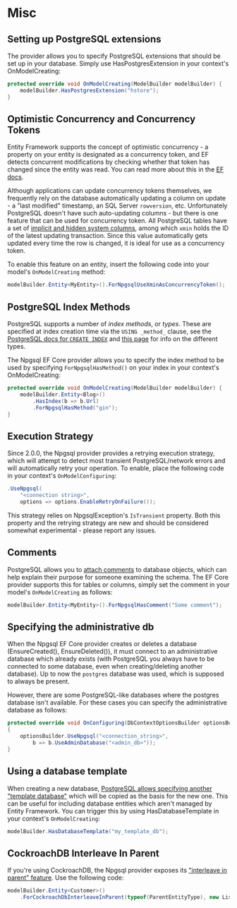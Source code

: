 # Misc

## Setting up PostgreSQL extensions

The provider allows you to specify PostgreSQL extensions that should be set up in your database.
Simply use HasPostgresExtension in your context's OnModelCreating:

```c#
protected override void OnModelCreating(ModelBuilder modelBuilder) {
    modelBuilder.HasPostgresExtension("hstore");
}
```

## Optimistic Concurrency and Concurrency Tokens

Entity Framework supports the concept of optimistic concurrency - a property on your entity is designated as a concurrency token, and EF detects concurrent modifications by checking whether that token has changed since the entity was read. You can read more about this in the [EF docs](https://docs.microsoft.com/en-us/ef/core/modeling/concurrency).

Although applications can update concurrency tokens themselves, we frequently rely on the database automatically updating a column on update - a "last modified" timestamp, an SQL Server `rowversion`, etc. Unfortunately PostgreSQL doesn't have such auto-updating columns - but there is one feature that can be used for concurrency token. All PostgreSQL tables have a set of [implicit and hidden system columns](https://www.postgresql.org/docs/current/static/ddl-system-columns.htm://www.postgresql.org/docs/current/static/ddl-system-columns.html), among which `xmin` holds the ID of the latest updating transaction. Since this value automatically gets updated every time the row is changed, it is ideal for use as a concurrency token.

To enable this feature on an entity, insert the following code into your model's `OnModelCreating` method:

```c#
modelBuilder.Entity<MyEntity>().ForNpgsqlUseXminAsConcurrencyToken();
```

## PostgreSQL Index Methods

PostgreSQL supports a number of _index methods_, or _types_. These are specified at index creation time via the `USING _method_` clause, see the [PostgreSQL docs for `CREATE INDEX`](https://www.postgresql.org/docs/current/static/sql-createindex.html) and [this page](https://www.postgresql.org/docs/current/static/indexes-types.html) for info on the different types.

The Npgsql EF Core provider allows you to specify the index method to be used by specifying `ForNpgsqlHasMethod()` on your index in your context's OnModelCreating:
```c#
protected override void OnModelCreating(ModelBuilder modelBuilder) {
    modelBuilder.Entity<Blog>()
        .HasIndex(b => b.Url)
        .ForNpgsqlHasMethod("gin");
}
```

## Execution Strategy

Since 2.0.0, the Npgsql provider provides a retrying execution strategy, which will attempt to detect most transient PostgreSQL/network errors and will automatically retry your operation. To enable, place the following code in your context's `OnModelConfiguring`:

```c#
.UseNpgsql(
    "<connection string>",
    options => options.EnableRetryOnFailure());
```

This strategy relies on NpgsqlException's `IsTransient` property. Both this property and the retrying strategy are new and should be considered somewhat experimental - please report any issues.

## Comments

PostgreSQL allows you to [attach comments](https://www.postgresql.org/docs/current/static/sql-syntax.html) to database objects, which can help explain their purpose for someone examining the schema. The EF Core provider supports this for tables or columns, simply set the comment in your model's `OnModelCreating` as follows:

```c#
modelBuilder.Entity<MyEntity>().ForNpgsqlHasComment("Some comment");
```

## Specifying the administrative db

When the Npgsql EF Core provider creates or deletes a database (EnsureCreated(), EnsureDeleted()), it must connect to an administrative database which already exists (with PostgreSQL you always have to be connected to some database, even when creating/deleting another database). Up to now the `postgres` database was used, which is supposed to always be present.

However, there are some PostgreSQL-like databases where the postgres database isn't available. For these cases you can specify the administrative database as follows:

```c#
protected override void OnConfiguring(DbContextOptionsBuilder optionsBuilder)
{
    optionsBuilder.UseNpgsql("<connection_string>",
        b => b.UseAdminDatabase("<admin_db>"));
}
```

## Using a database template

When creating a new database,
[PostgreSQL allows specifying another "template database"](http://www.postgresql.org/docs/current/static/manage-ag-templatedbs.html)
which will be copied as the basis for the new one. This can be useful for including database entities which aren't managed by Entity Framework. You can trigger this by using HasDatabaseTemplate in your context's `OnModelCreating`:

```c#
modelBuilder.HasDatabaseTemplate("my_template_db");
```

## CockroachDB Interleave In Parent

If you're using CockroachDB, the Npgsql provider exposes its ["interleave in parent" feature](https://www.cockroachlabs.com/docs/stable/interleave-in-parent.html). Use the following code:

```c#
modelBuilder.Entity<Customer>()
    .ForCockroachDbInterleaveInParent(typeof(ParentEntityType), new List<string> { "prefix_column_1", "prefix_column_2" });
```
